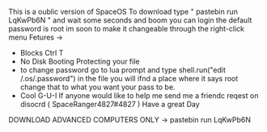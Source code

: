 This is a oublic version of SpaceOS To download type " pastebin run LqKwPb6N " and wait some seconds and boom you can login the default password is root
im soon to make it changeable through the right-click menu
Fetures ->
- Blocks Ctrl T
- No Disk Booting Protecting your file
- to change password go to lua prompt and type shell.run("edit /.os/.password") in the file you will ifnd a place where it says root change that to what you want your pass to be.
- Cool G-U-I
If anyone would like to help me send me a friendc reqest on disocrd ( SpaceRanger4827#4827 )
Have a great Day

DOWNLOAD ADVANCED COMPUTERS ONLY -> pastebin run LqKwPb6N

